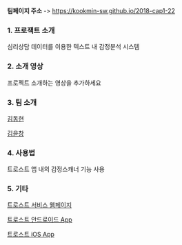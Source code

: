 **팀페이지 주소** -> https://kookmin-sw.github.io/2018-cap1-22

### 1. 프로잭트 소개
심리상담 데이터를 이용한 텍스트 내 감정분석 시스템

### 2. 소개 영상

프로젝트 소개하는 영상을 추가하세요

### 3. 팀 소개

[김동현](https://facebook.com/appreciateit)

[김윤창](https://facebook.com/rladbsckd)

### 4. 사용법

트로스트 앱 내의 감정스캐너 기능 사용

### 5. 기타

[트로스트 서비스 웹페이지](https://trost.co.kr)

[트로스트 안드로이드 App](https://play.google.com/store/apps/details?id=com.humart.trost2&hl=ko)

[트로스트 iOS App](https://itunes.apple.com/app/apple-store/id1034957818?mt=8)
